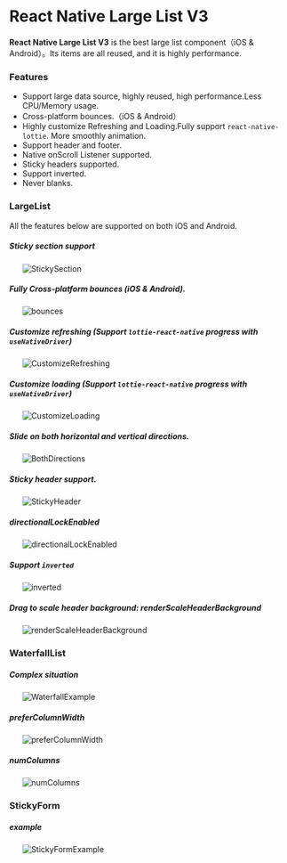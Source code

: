 # **React Native Large List V3**
**React Native Large List V3** is the best large list component（iOS & Android）。Its items are all reused, and it is highly performance.

### Features

* Support large data source, highly reused, high performance.Less CPU/Memory usage.
* Cross-platform bounces.（iOS & Android）
* Highly customize Refreshing and Loading.Fully support `react-native-lottie`. More smoothly animation.
* Support header and footer.
* Native onScroll Listener supported.
* Sticky headers supported.
* Support inverted.
* Never blanks.

### LargeList

All the features below are supported on both iOS and Android.

##### Sticky section support

&nbsp;&nbsp;&nbsp;&nbsp;&nbsp;&nbsp;![StickySection](../res/StickySection.gif)

##### Fully Cross-platform bounces (iOS & Android).

&nbsp;&nbsp;&nbsp;&nbsp;&nbsp;&nbsp;![bounces](../res/bounces.gif)

##### Customize refreshing (Support `lottie-react-native` progress with `useNativeDriver`)

&nbsp;&nbsp;&nbsp;&nbsp;&nbsp;&nbsp;![CustomizeRefreshing](../res/CustomizeRefreshing.gif)

##### Customize loading (Support `lottie-react-native` progress with `useNativeDriver`)

&nbsp;&nbsp;&nbsp;&nbsp;&nbsp;&nbsp;![CustomizeLoading](../res/CustomizeLoading.gif)

##### Slide on both horizontal and vertical directions.

&nbsp;&nbsp;&nbsp;&nbsp;&nbsp;&nbsp;![BothDirections](../res/BothDirections.gif)

##### Sticky header support.

&nbsp;&nbsp;&nbsp;&nbsp;&nbsp;&nbsp;![StickyHeader](../res/StickyHeader.gif)

##### directionalLockEnabled

&nbsp;&nbsp;&nbsp;&nbsp;&nbsp;&nbsp;![directionalLockEnabled](../res/directionalLockEnabled.gif)

##### Support `inverted`

&nbsp;&nbsp;&nbsp;&nbsp;&nbsp;&nbsp;![inverted](../res/inverted.gif)

##### Drag to scale header background: renderScaleHeaderBackground

&nbsp;&nbsp;&nbsp;&nbsp;&nbsp;&nbsp;![renderScaleHeaderBackground](../res/renderScaleHeaderBackground.gif)

### WaterfallList

##### Complex situation

&nbsp;&nbsp;&nbsp;&nbsp;&nbsp;&nbsp;![WaterfallExample](../res/WaterfallExample.png)

##### preferColumnWidth

&nbsp;&nbsp;&nbsp;&nbsp;&nbsp;&nbsp;![preferColumnWidth](../res/preferColumnWidth.gif)

##### numColumns

&nbsp;&nbsp;&nbsp;&nbsp;&nbsp;&nbsp;![numColumns](../res/numColumns.gif)

### StickyForm

##### example

&nbsp;&nbsp;&nbsp;&nbsp;&nbsp;&nbsp;![StickyFormExample](../res/StickyFormExample.gif)
